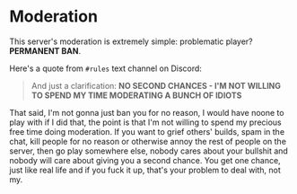 # Moderation

This server's moderation is extremely simple: problematic player? **PERMANENT BAN**.

Here's a quote from ``#rules`` text channel on Discord:

> And just a clarification: **NO SECOND CHANCES - I'M NOT WILLING TO SPEND MY TIME MODERATING A BUNCH OF IDIOTS**

That said, I'm not gonna just ban you for no reason, I would have noone to play with if I did that, the point is that I'm not willing to spend my precious free time doing moderation. If you want to grief others' builds, spam in the chat, kill people for no reason or otherwise annoy the rest of people on the server, then go play somewhere else, nobody cares about your bullshit and nobody will care about giving you a second chance. You get one chance, just like real life and if you fuck it up, that's your problem to deal with, not my.
